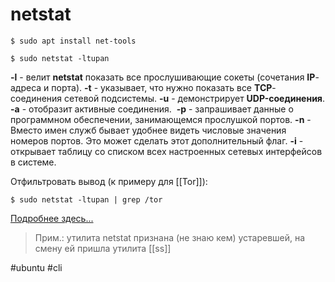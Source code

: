 # netstat

```
$ sudo apt install net-tools

$ sudo netstat -ltupan
```


**-l**  - велит **netstat** показать все прослушивающие сокеты (сочетания **IP**-адреса и порта). 
**-t** - указывает, что нужно показать все **TCP**-соединения сетевой подсистемы. 
**-u** - демонстрирует **UDP-соединения**. 
**-a** - отобразит активные соединения.  
**-p** - запрашивает данные о программном обеспечении, занимающемся прослушкой портов.
**-n** - Вместо имен служб бывает удобнее видеть числовые значения номеров портов. Это может сделать этот дополнительный флаг.
**-i** - открывает таблицу со списком всех настроенных сетевых интерфейсов в системе.

Отфильтровать вывод (к примеру для [[Tor]]):
```
$ sudo netstat -ltupan | grep /tor
```

[Подробнее здесь...](https://blog.sedicomm.com/2019/02/27/4-sposoba-uznat-kakie-porty-proslushivayutsya-v-linux/)

> Прим.: утилита netstat признана (не знаю кем) устаревшей, на смену ей пришла утилита [[ss]]


#ubuntu #cli